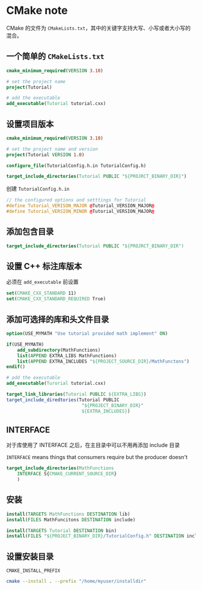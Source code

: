 # CMake note

CMake 的文件为 `CMakeLists.txt`，其中的关键字支持大写、小写或者大小写的混合。

## 一个简单的 `CMakeLists.txt` 

```cmake
cmake_minimum_required(VERSION 3.10)

# set the project name
project(Tutorial)

# add the executable
add_executable(Tutorial tutorial.cxx)
```

## 设置项目版本

```cmake
cmake_minimum_required(VERSION 3.10)

# set the project name and version
project(Tutorial VERSION 1.0)

configure_file(TutorialConfig.h.in TutorialConfig.h)

target_include_directories(Tutorial PUBLIC "${PROJRCT_BINARY_DIR}")
```

创建 `TutorialConfig.h.in`

```cpp
// the configured options and setttings for Tutorial
#define Tutorial_VERISON_MAJOR @Tutorial_VERSION_MAJOR@
#define Tutorial_VERSION_MINOR @Tutorial_VERSION_MAJOR@
```

## 添加包含目录

```cmake
target_include_directories(Tutorial PUBLIC "${PROJRCT_BINARY_DIR")
```

## 设置 C++ 标注库版本

必须在 `add_executable` 前设置

```cmake
set(CMAKE_CXX_STANDARD 11)
set(CMAKE_CXX_STANDARD_REQUIRED True)
```

## 添加可选择的库和头文件目录

```cmake
option(USE_MYMATH "Use tutorial provided math implement" ON)
```

```cmake
if(USE_MYMATH)
    add_subdirectory(MathFunctions)
    list(APPEND EXTRA_LIBS MathFunctions)
    list(APPEND EXTRA_INCLUDES "${PROJECT_SOURCE_DIR}/MathFunctons")
endif()

# add the executable
add_executable(Turorial tutorial.cxx)

target_link_libraries(Tutorial PUBLIC ${EXTRA_LIBS})
target_include_diredtories(Tutorial PUBLIC 
                            "${PROJECT_BINARY_DIR}" 
                            ${EXTRA_INCLUDES})
```

## INTERFACE

对于库使用了 INTERFACE 之后，在主目录中可以不用再添加 include 目录

`INTERFACE` means things that consumers require but the producer doesn't

```cmake
target_include_directories(MathFunctions
    INTERFACE S{CMAKE_CURRENT_SOURCE_DIR}
    )
```

## 安装

```cmake
install(TARGETS MathFunctions DESTINATION lib)
install(FILES MathFuncitons DESTINATION include)
```

```cmake
install(TARGETS Tutorial DESTINATION bin)
install(FILES "${PROJECT_BINARY_DIR}/TutorialConfig.h" DESTINATION include)
```

## 设置安装目录

`CMAKE_INSTALL_PREFIX`

```bash
cmake --install . --prefix "/home/myuser/installdir"
```